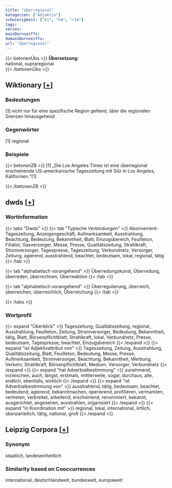 ```yaml
---
title: "überregional"
kategorien: ["Adjektiv"]
schwierigkeit: ["k1", "h4", "r14"]
tags:
series:
mainDornseiffs:
domainDornseiffs:
url: "überregional"
---
```


{{< betonenÜbs >}}
**Übersetzung:**  
national, supraregional  
{{< /betonenÜbs >}}

## Wiktionary [[+](https://de.wiktionary.org/wiki/überregional)]

### Bedeutungen
[1] nicht nur für eine spezifische Region geltend, über die regionalen Grenzen hinausgehend  

### Gegenwörter
[1] regional  

### Beispiele
{{< betonenZB >}}
[1] „Die Los Angeles Times ist eine überregional erscheinende US-amerikanische Tageszeitung mit Sitz in Los Angeles, Kalifornien.“[1]  

{{< /betonenZB >}}


## dwds [[+](https://www.dwds.de/wb/überregional)]

### Wortinformation
{{< tabs "Dwds" >}}
{{< tab "Typische Verbindungen" >}}
Abonnement-Tageszeitung, Anzeigengeschäft, Aufmerksamkeit, Ausstrahlung, Beachtung, Bedeutung, Bekanntheit, Blatt, Einzugsbereich, Feuilleton, Filialist, Gasversorger, Messe, Presse, Qualitätszeitung, Strahlkraft, Stromversorger, Tagespresse, Tageszeitung, Verbundnetz, Versorger, Zeitung, agierend, ausstrahlend, beachtet, bedeutsam, lokal, regional, tätig
{{< /tab >}}

{{< tab "alphabetisch vorangehend" >}}
Überredungskunst, Überredung, überreden, überrechnen, Überreaktion
{{< /tab >}}

{{< tab "alphabetisch vorangehend" >}}
Überregulierung, überreich, überreichen, überreichlich, Überreichung
{{< /tab >}}

{{< /tabs >}}

### Wortprofil
{{< expand "Überblick" >}} Tageszeitung, Qualitätszeitung, regional, Ausstrahlung, Feuilleton, Zeitung, Stromversorger, Bedeutung, Bekanntheit, tätig, Blatt, Börsenpflichtblatt, Strahlkraft, lokal, Verbundnetz, Presse, bedeutsam, Tagespresse, beachtet, Einzugsbereich {{< /expand >}}
{{< expand "ist Adjektivattribut von" >}} Tageszeitung, Zeitung, Ausstrahlung, Qualitätszeitung, Blatt, Feuilleton, Bedeutung, Messe, Presse, Aufmerksamkeit, Stromversorger, Beachtung, Bekanntheit, Werbung, Verkehr, Strahlkraft, Börsenpflichtblatt, Medium, Versorger, Verbundnetz {{< /expand >}}
{{< expand "hat Adverbialbestimmung" >}} zunehmend, inzwischen, auch, längst, erstmals, mittlerweile, sogar, durchaus, alle, endlich, ebenfalls, wirklich {{< /expand >}}
{{< expand "ist Adverbialbestimmung von" >}} ausstrahlend, tätig, bedeutsam, beachtet, bedeutend, agierend, bekanntmachen, operierend, profilieren, vermarkten, vertreten, verbreitet, arbeitend, erscheinend, renommiert, bekannt, ausgerichtet, angesehen, ausstrahlen, organisiert {{< /expand >}}
{{< expand "in Koordination mit" >}} regional, lokal, international, örtlich, überparteilich, tätig, national, groß {{< /expand >}}

## Leipzig Corpora [[+](https://corpora.uni-leipzig.de/en/res?word=überregional&corpusId=deu_newscrawl-public_2018)]


### Synonym
staatlich, landeseinheitlich


### Similarity based on Cooccurrences
international, deutschlandweit, bundesweit, europaweit


